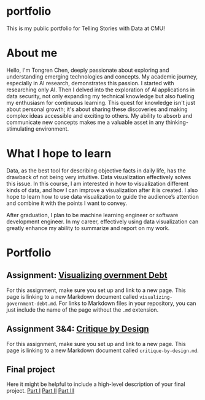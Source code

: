 # portfolio
This is my public portfolio for Telling Stories with Data at CMU!

# About me
Hello, I'm Tongren Chen, deeply passionate about exploring and understanding emerging technologies and concepts. My academic journey, especially in AI research, demonstrates this passion. I started with researching only AI. Then I delved into the exploration of AI applications in data security, not only expanding my technical knowledge but also fueling my enthusiasm for continuous learning. This quest for knowledge isn't just about personal growth; it's about sharing these discoveries and making complex ideas accessible and exciting to others. My ability to absorb and communicate new concepts makes me a valuable asset in any thinking-stimulating environment.

# What I hope to learn
Data, as the best tool for describing objective facts in daily life, has the drawback of not being very intuitive. Data visualization effectively solves this issue. In this course, I am interested in how to visualization different kinds of data, and how I can improve a visualization after it is created. I also hope to learn how to use data visualization to guide the audience’s attention and combine it with the points I want to convey.

After graduation, I plan to be machine learning engineer or software development engineer. In my career, effectively using data visualization can greatly enhance my ability to summarize and report on my work.

# Portfolio

## Assignment: [Visualizing overnment Debt](visualizing-government-debt)
For this assignment, make sure you set up and link to a new page.  This page is linking to a new Markdown document called `visualizing-government-debt.md`.  For links to Markdown files in your repository, you can just include the name of the page without the `.md` extension. 

## Assignment 3&4: [Critique by Design](critique-by-design)
For this assignment, make sure you set up and link to a new page.  This page is linking to a new Markdown document called `critique-by-design.md`.  

## Final project
Here it might be helpful to include a high-level description of your final project. 
[Part I](final-project-part-one)
[Part II](final-project-part-two)
[Part III](final-project-part-three)